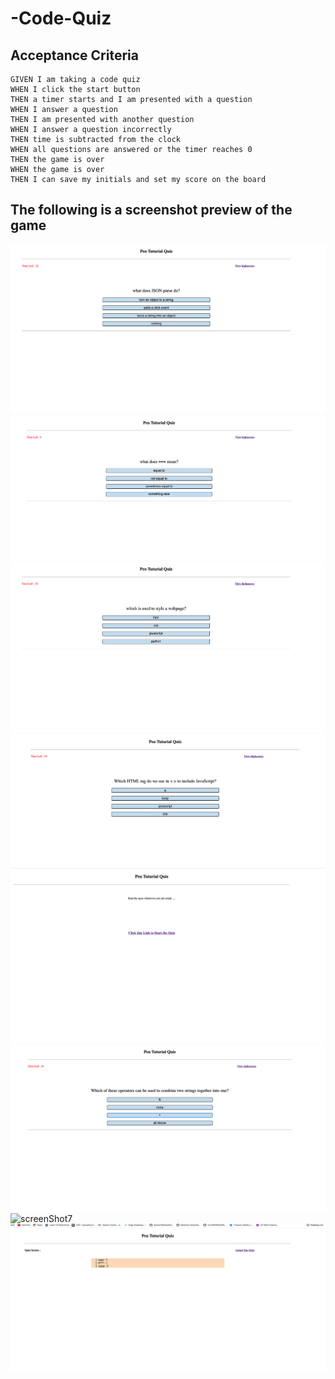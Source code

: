 # -Code-Quiz


## Acceptance Criteria

```
GIVEN I am taking a code quiz
WHEN I click the start button
THEN a timer starts and I am presented with a question
WHEN I answer a question
THEN I am presented with another question
WHEN I answer a question incorrectly
THEN time is subtracted from the clock
WHEN all questions are answered or the timer reaches 0
THEN the game is over
WHEN the game is over
THEN I can save my initials and set my score on the board
```
## The following is a screenshot preview of the game

![screenShot1](./asset/images/screenShot000.png)
![screenShot2](./asset/images/ScreenShot0000.png)
![screenShot3](./asset/images/ScreenShot00.png)
![screenShot4](./asset/images/ScreenShot0.png)
![screenShot5](./asset/images/screenshot1.png)
![screenShot6](./asset/images/screenshot2.png)
![screenShot7](./asset/images/screen3hot3.png)
![screenShot8](./asset/images/ScreenShot4.png)
